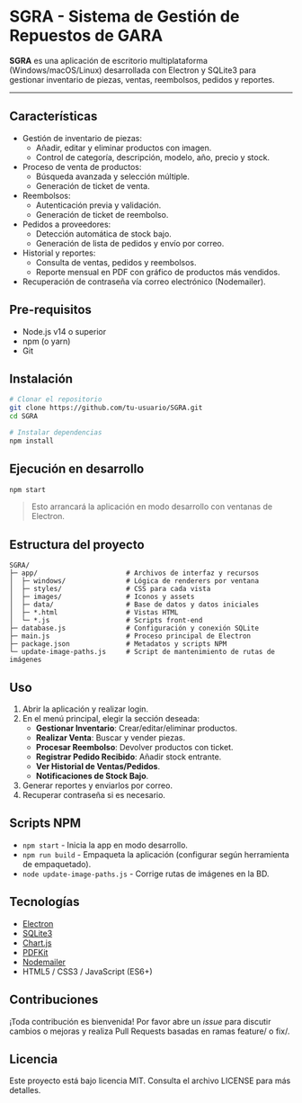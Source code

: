 # SGRA - Sistema de Gestión de Repuestos de GARA

**SGRA** es una aplicación de escritorio multiplataforma (Windows/macOS/Linux) desarrollada con Electron y SQLite3 para gestionar inventario de piezas, ventas, reembolsos, pedidos y reportes.

---

## Características

- Gestión de inventario de piezas:
  - Añadir, editar y eliminar productos con imagen.
  - Control de categoría, descripción, modelo, año, precio y stock.
- Proceso de venta de productos:
  - Búsqueda avanzada y selección múltiple.
  - Generación de ticket de venta.
- Reembolsos:
  - Autenticación previa y validación.
  - Generación de ticket de reembolso.
- Pedidos a proveedores:
  - Detección automática de stock bajo.
  - Generación de lista de pedidos y envío por correo.
- Historial y reportes:
  - Consulta de ventas, pedidos y reembolsos.
  - Reporte mensual en PDF con gráfico de productos más vendidos.
- Recuperación de contraseña vía correo electrónico (Nodemailer).

## Pre-requisitos

- Node.js v14 o superior
- npm (o yarn)
- Git

## Instalación

```bash
# Clonar el repositorio
git clone https://github.com/tu-usuario/SGRA.git
cd SGRA

# Instalar dependencias
npm install
```

## Ejecución en desarrollo

```bash
npm start
```

> Esto arrancará la aplicación en modo desarrollo con ventanas de Electron.

## Estructura del proyecto

```
SGRA/
├─ app/                      # Archivos de interfaz y recursos
│  ├─ windows/               # Lógica de renderers por ventana
│  ├─ styles/                # CSS para cada vista
│  ├─ images/                # Iconos y assets
│  ├─ data/                  # Base de datos y datos iniciales
│  ├─ *.html                 # Vistas HTML
│  └─ *.js                   # Scripts front-end
├─ database.js               # Configuración y conexión SQLite
├─ main.js                   # Proceso principal de Electron
├─ package.json              # Metadatos y scripts NPM
└─ update-image-paths.js     # Script de mantenimiento de rutas de imágenes
```

## Uso

1. Abrir la aplicación y realizar login.
2. En el menú principal, elegir la sección deseada:
   - **Gestionar Inventario**: Crear/editar/eliminar productos.
   - **Realizar Venta**: Buscar y vender piezas.
   - **Procesar Reembolso**: Devolver productos con ticket.
   - **Registrar Pedido Recibido**: Añadir stock entrante.
   - **Ver Historial de Ventas/Pedidos**.
   - **Notificaciones de Stock Bajo**.
3. Generar reportes y enviarlos por correo.
4. Recuperar contraseña si es necesario.

## Scripts NPM

- `npm start` - Inicia la app en modo desarrollo.
- `npm run build` - Empaqueta la aplicación (configurar según herramienta de empaquetado).
- `node update-image-paths.js` - Corrige rutas de imágenes en la BD.

## Tecnologías

- [Electron](https://www.electronjs.org/)  
- [SQLite3](https://www.npmjs.com/package/sqlite3)  
- [Chart.js](https://www.chartjs.org/)  
- [PDFKit](https://pdfkit.org/)  
- [Nodemailer](https://nodemailer.com/)  
- HTML5 / CSS3 / JavaScript (ES6+)

## Contribuciones

¡Toda contribución es bienvenida! Por favor abre un _issue_ para discutir cambios o mejoras y realiza Pull Requests basadas en ramas feature/ o fix/.

## Licencia

Este proyecto está bajo licencia MIT. Consulta el archivo LICENSE para más detalles.
